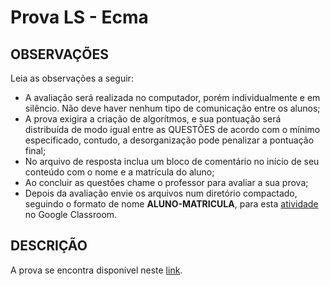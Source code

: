 # Prova LS - Ecma

## OBSERVAÇÕES

Leia as observações a seguir:

- A avaliação será realizada no computador, porém individualmente e em silêncio. Não deve haver nenhum tipo de comunicação entre os alunos;
- A prova exigira a criação de algorítmos, e sua pontuação será distribuída de modo igual entre as QUESTÕES de acordo com o mínimo especificado, contudo, a desorganização pode penalizar a pontuação final;
- No arquivo de resposta inclua um bloco de comentário no início de seu conteúdo com o nome e a matrícula do aluno;
- Ao concluir as questões chame o professor para avaliar a sua prova;
- Depois da avaliação envie os arquivos num diretório compactado, seguindo o formato de nome **ALUNO-MATRICULA**, para esta [atividade](https://classroom.google.com/u/1/c/MzEwMzM4ODM4MTFa/a/MzMzMjMzNjM3NjBa/details) no Google Classroom.

## DESCRIÇÃO

A prova se encontra disponível neste [link](https://ifpb.github.io/challenges/algorithms/interview-preparation-kit-2/).
